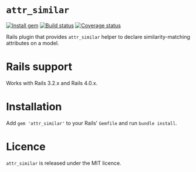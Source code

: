 # `attr_similar`

[![Install gem](https://badge.fury.io/rb/attr_similar.png)](https://rubygems.org/gems/attr_similar)
[![Build status](https://travis-ci.org/rcook/attr_similar.png)](https://travis-ci.org/rcook/attr_similar)
[![Coverage status](https://coveralls.io/repos/rcook/attr_similar/badge.png?branch=master)](https://coveralls.io/r/rcook/attr_similar)

Rails plugin that provides `attr_similar` helper to declare similarity-matching attributes on a model.

# Rails support

Works with Rails 3.2.x and Rails 4.0.x.

# Installation

Add `gem 'attr_similar'` to your Rails' `Gemfile` and run `bundle install`.

# Licence

`attr_similar` is released under the MIT licence.

